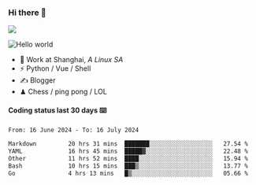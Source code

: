 ### Hi there 👋
![](https://komarev.com/ghpvc/?username=Xuhandsome)


<img src="https://github-readme-stats.vercel.app/api?username=XuHandsome&show_icons=true&theme=merko" alt="Hello world">

<br/>

- 🍻  Work at Shanghai, _A Linux SA_
- ⚡  Python / Vue / Shell
- ✍️  Blogger
- ♟  Chess / ping pong / LOL

#### Coding status last 30 days ⌨️

<!--START_SECTION:waka-->

```txt
From: 16 June 2024 - To: 16 July 2024

Markdown         20 hrs 31 mins  ███████░░░░░░░░░░░░░░░░░░   27.54 %
YAML             16 hrs 45 mins  █████▓░░░░░░░░░░░░░░░░░░░   22.48 %
Other            11 hrs 52 mins  ████░░░░░░░░░░░░░░░░░░░░░   15.94 %
Bash             10 hrs 15 mins  ███▒░░░░░░░░░░░░░░░░░░░░░   13.77 %
Go               4 hrs 13 mins   █▒░░░░░░░░░░░░░░░░░░░░░░░   05.66 %
```

<!--END_SECTION:waka-->
